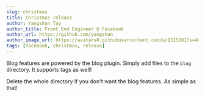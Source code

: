 ```yaml
---
slug: christmas
title: Christmas release
author: Yangshun Tay
author_title: Front End Engineer @ Facebook
author_url: https://github.com/yangshun
author_image_url: https://avatars0.githubusercontent.com/u/1315101?s=400&v=4
tags: [facebook, christmas, release]
---
```


Blog features are powered by the blog plugin. Simply add files to the `blog` directory. It supports tags as well!

Delete the whole directory if you don't want the blog features. As simple as that!

